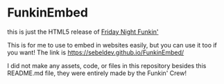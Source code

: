 # FunkinEmbed
this is just the HTML5 release of [Friday Night Funkin'](https://github.com/FunkinCrew/Funkin)

This is for me to use to embed in websites easily, but you can use it too if you want! 
The link is https://sebeldev.github.io/FunkinEmbed/

I did not make any assets, code, or files in this repository besides this README.md file, they were entirely made by the Funkin' Crew!
